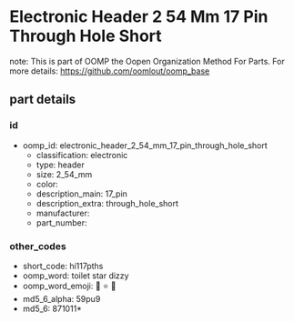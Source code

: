 # Electronic Header 2 54 Mm 17 Pin Through Hole Short  

note: This is part of OOMP the Oopen Organization Method For Parts. For more details: https://github.com/oomlout/oomp_base

##  part details





### id
* oomp_id: electronic_header_2_54_mm_17_pin_through_hole_short
  * classification: electronic
  * type: header
  * size: 2_54_mm
  * color: 
  * description_main: 17_pin
  * description_extra: through_hole_short
  * manufacturer: 
  * part_number: 

### other_codes
* short_code: hi117pths
* oomp_word: toilet star dizzy
* oomp_word_emoji: :toilet: :star: :dizzy:
* md5_6_alpha: 59pu9
* md5_6: 871011* 